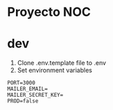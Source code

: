 # Proyecto NOC

# dev
1. Clone .env.template file to .env
2. Set environment variables

```
PORT=3000
MAILER_EMAIL=
MAILER_SECRET_KEY=
PROD=false
```